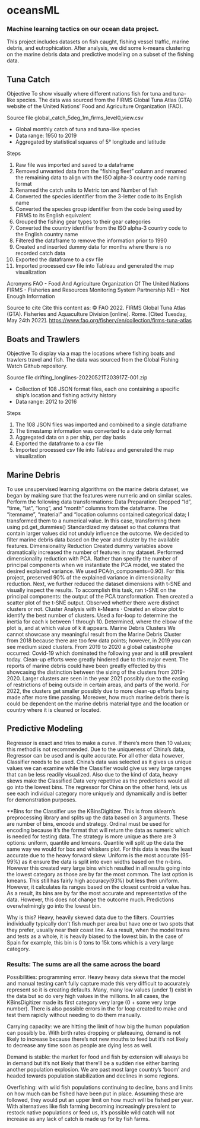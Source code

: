 # oceansML

### Machine learning tactics on our ocean data project.

This project includes datasets on fish caught, fishing vessel traffic, marine debris, and eutrophication. After analysis, we did some k-means clustering on the marine debris data and predictive modeling on a subset of the fishing data.
## Tuna Catch

Objective
     To show visually where different nations fish for tuna and tuna-like species. The data was sourced from the FIRMS Global Tuna Atlas (GTA) website of the United Nations’ Food and Agriculture Organization (FAO).

Source file
global_catch_5deg_1m_firms_level0_view.csv
-	Global monthly catch of tuna and tuna-like species
-	Data range: 1950 to 2019
-	Aggregated by statistical squares of 5° longitude and latitude

Steps
1. Raw file was imported and saved to a dataframe
2. Removed unwanted data from the “fishing fleet” column and renamed the remaining data to align with the ISO alpha-3 country code naming format
3. Renamed the catch units to Metric ton and Number of fish
4. Converted the species identifier from the 3-letter code to its English name
5.  Converted the species group identifier from the code being used by FIRMS to its English equivalent
6. Grouped the fishing gear types to their gear categories
7. Converted the country identifier from the ISO alpha-3 country code to the English country name
8. Filtered the dataframe to remove the information prior to 1990
9. Created and inserted dummy data for months where there is no recorded catch data
10. Exported the dataframe to a csv file
11. Imported processed csv file into Tableau and generated the map visualization

Acronyms
FAO - Food And Agriculture Organization Of The United Nations
FIRMS - Fisheries and Resources Monitoring System Partnership 
NEI – Not Enough Information

Source to cite
Cite this content as:
© FAO 2022. FIRMS Global Tuna Atlas (GTA). Fisheries and Aquaculture Division [online]. Rome. [Cited Tuesday, May 24th 2022]. 
https://www.fao.org/fishery/en/collection/firms-tuna-atlas

## Boats and Trawlers

Objective
     To display via a map the locations where fishing boats and trawlers travel and fish. The data was sourced from the Global Fishing Watch Github repository.

Source file
drifting_longlines-20220521T203917Z-001.zip
-	Collection of 108 JSON format files, each one containing a specific ship’s location and fishing activity history	
-	Data range: 2012 to 2016

Steps
1. The 108 JSON files was imported and combined to a single dataframe
2. The timestamp information was converted to a date only format
3. Aggregated data on a per ship, per day basis
4. Exported the dataframe to a csv file
5. Imported processed csv file into Tableau and generated the map visualization

## Marine Debris

To use unsupervised learning algorithms on the marine debris dataset, we began by making sure that the features were numeric and on similar scales. Perform the following data transformations:
Data Preparation:
Dropped “Id”, “time, “lat”,  “long”, and “month” columns from the dataframe.
The  “itemname”, “material” and “location columns contained categorical data; I transformed them to a numerical value. In this case, transforming them using pd.get_dummies()
Standardized my dataset so that columns that contain larger values did not unduly influence the outcome.
We decided to filter marine debris data  based on the year and cluster by the available features.
Dimensionality Reduction
Created dummy variables above dramatically increased the number of features in my dataset. Performed dimensionality reduction with PCA.
Rather than specify the number of principal components when we instantiate the PCA model, we stated the desired explained variance. We used PCA(n_components=0.90). For this project, preserved 90% of the explained variance in dimensionality reduction.
Next, we further reduced the dataset dimensions with t-SNE and visually inspect the results. To accomplish this task, ran t-SNE on the principal components: the output of the PCA transformation. Then created a scatter plot of the t-SNE output. Observed whether there were distinct clusters or not.
Cluster Analysis with k-Means
·        Created an elbow plot to identify the best number of clusters. Used a for-loop to determine the inertia for each k between 1 through 10. Determined, where the elbow of the plot is, and at which value of k it appears.
Marine Debris Clusters
We cannot showcase any meaningful result from the Marine Debris Cluster from 2018 because there are too few data points; however, in 2019  you can see medium sized clusters. From 2019 to 2020 a global catastrophe occurred: Covid-19 which dominated the following year and is still prevalent today. Clean-up efforts were greatly hindered due to this major event. The reports of marine debris could have been greatly effected by this showcasing the distinction between the sizing of the clusters from 2019-2020. Larger clusters are seen in the year 2021 possibly due to the easing of restrictions of being outside in certain areas, and parts of the world. For 2022, the clusters get smaller possibly due to more clean-up efforts being made after more time passing. Moreover, how much marine debris there is could be dependent on the marine debris material type and the location or country where it is cleaned or located.

## Predictive Modeling

Regressor is exact and tries to make a curve. If there’s more then 10 values; this method is not recommended. Due to the uniqueness of China’s data, Regressor can be used and is quite accurate. For all other data however, Classifier needs to be used. 
China’s data was selected as it gives us unique values we can examine while the Classifier would give us very large ranges that can be less readily visualized. Also due to the kind of data, heavy skews make the Classified Data very repetitive as the predictions would all go into the lowest bins. The regressor for China on the other hand, lets us see each individual category more uniquely and dynamically and is better for demonstration purposes.    

**Bins for the Classifier use the KBinsDigitizer. This is from sklearn’s preprocessing library and splits up the data based on 3 arguments. These are number of bins, encode and strategy. Ordinal must be used for encoding because it’s the format that will return the data as numeric which is needed for testing data. The strategy is more unique as there are 3 options: uniform, quantile and kmeans. Quantile will split up the data the same way we would for box and whiskers plot. For this data is was the least accurate due to the heavy forward skew. Uniform is the most accurate (95-99%) as it ensure the data is split into even widths based on the n-bins. However this created very large bins which resulted in all results going into the lowest category as those are by far the most common. The last option is kmeans. This still has fairly high accuracy(93%) but less then uniform. However, it calculates its ranges based on the closest centroid a value has. As a result, its bins are by far the most accurate and representative of the data. However, this does not change the outcome much. Predictions overwhelmingly go into the lowest bin. 

Why is this? Heavy, heavily skewed data due to the filters. Countries individually typically don’t fish much per area but have one or two spots that they prefer, usually near their coast line. As a result, when the model trains and tests as a whole, it is heavily biased to the lowest bin. In the case of Spain for example, this bin is 0 tons to 15k tons which is a very large category. 

### Results: The sums are all the same across the board
Possibilities: programming error. Heavy heavy data skews that the model and manual testing can’t fully capture made this very difficult to accurately represent so it is creating defaults. Many, many low values (under 1) exist in the data but so do very high values in the millions. In all cases, the KBinsDigitizer made its first category very large (0 + some very large number). There is also possible errors in the for loop created to make and test them rapidly without needing to do them manually. 

Carrying capacity: we are hitting the limit of how big the human population can possibly be. With birth rates dropping or plateauing, demand is not likely to increase because there’s not new mouths to feed but it’s not likely to decrease any time soon as people are dying less as well. 

Demand is stable: the market for food and fish by extension will always be in demand but it’s not likely that there’ll be a sudden rise either barring another population explosion. We are past most large country’s ‘boom’ and headed towards population stabilization and declines in some regions. 
 
Overfishing: with wild fish populations continuing to decline, bans and limits on how much can be fished have been put in place. Assuming these are followed, they would put an upper limit on how much will be fished per year. With alternatives like fish farming becoming increasingly prevalent to restock native populations or feed us, it’s possible wild catch will not increase as any lack of catch is made up for by fish farms.  
